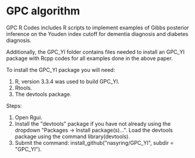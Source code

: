 # GPC algorithm


GPC R Codes includes R scripts to implement examples of Gibbs posterior inference on the Youden index cutoff for dementia diagnosis and diabetes diagnosis.

Additionally, the GPC_YI folder contains files needed to install an GPC_YI package with Rcpp codes for all  examples done in the above paper.

To install the GPC_YI package you will need:
  1.  R, version 3.3.4 was used to build GPC_YI.
  2.  Rtools.
  3.  The devtools package.
  
Steps:
  1.  Open Rgui.
  2.  Install the "devtools" package if you have not already using the dropdown "Packages -> Install package(s)...".  Load the devtools      package using the command library(devtools).  
  3.  Submit the command: install_github("nasyring/GPC_YI", subdir = "GPC_YI").
